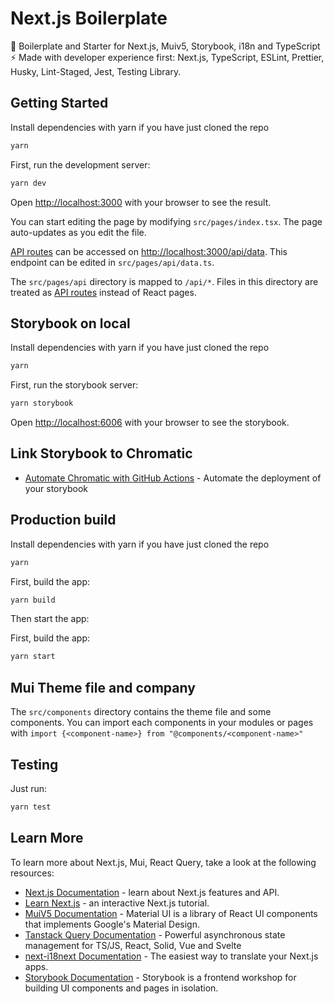 # Next.js Boilerplate

🚀 Boilerplate and Starter for Next.js, Muiv5, Storybook, i18n and TypeScript ⚡️ Made with developer experience first: Next.js, TypeScript, ESLint, Prettier, Husky, Lint-Staged, Jest, Testing Library.

## Getting Started

Install dependencies with yarn if you have just cloned the repo

```bash
yarn
```

First, run the development server:

```bash
yarn dev
```

Open [http://localhost:3000](http://localhost:3000) with your browser to see the result.

You can start editing the page by modifying `src/pages/index.tsx`. The page auto-updates as you edit the file.

[API routes](https://nextjs.org/docs/api-routes/introduction) can be accessed on [http://localhost:3000/api/data](http://localhost:3000/api/data). This endpoint can be edited in `src/pages/api/data.ts`.

The `src/pages/api` directory is mapped to `/api/*`. Files in this directory are treated as [API routes](https://nextjs.org/docs/api-routes/introduction) instead of React pages.

## Storybook on local

Install dependencies with yarn if you have just cloned the repo

```bash
yarn
```

First, run the storybook server:

```bash
yarn storybook
```

Open [http://localhost:6006](http://localhost:6006) with your browser to see the storybook.

## Link Storybook to Chromatic

- [Automate Chromatic with GitHub Actions](https://www.chromatic.com/docs/github-actions) - Automate the deployment of your storybook

## Production build


Install dependencies with yarn if you have just cloned the repo

```bash
yarn
```

First, build the app:

```bash
yarn build
```

Then start the app:

First, build the app:

```bash
yarn start
```

## Mui Theme file and company

The `src/components` directory contains the theme file and some components. You can import each components in your modules or pages with  `import {<component-name>} from "@components/<component-name>"`

## Testing

Just run:

```bash
yarn test
```


## Learn More

To learn more about Next.js, Mui, React Query, take a look at the following resources:

- [Next.js Documentation](https://nextjs.org/docs) - learn about Next.js features and API.
- [Learn Next.js](https://nextjs.org/learn) - an interactive Next.js tutorial.
- [MuiV5 Documentation](https://mui.com/material-ui/getting-started/overview/) - Material UI is a library of React UI components that implements Google's Material Design.
- [Tanstack Query Documentation](https://tanstack.com/query/v4) - Powerful asynchronous state management for TS/JS, React, Solid, Vue and Svelte
- [next-i18next Documentation](https://github.com/i18next/next-i18next) - The easiest way to translate your Next.js apps.
- [Storybook Documentation](https://storybook.js.org/tutorials/intro-to-storybook/react/en/simple-component/) - Storybook is a frontend workshop for building UI components and pages in isolation.

